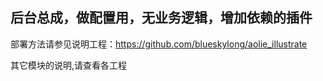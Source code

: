 ## 后台总成，做配置用，无业务逻辑，增加依赖的插件

部署方法请参见说明工程：https://github.com/blueskylong/aolie_illustrate

其它模块的说明,请查看各工程